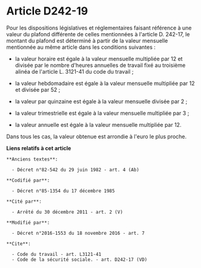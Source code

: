 # Article D242-19

Pour les dispositions législatives et réglementaires faisant référence à une valeur du plafond différente de celles
mentionnées à l'article D. 242-17, le montant du plafond est déterminé à partir de la valeur mensuelle mentionnée au même
article dans les conditions suivantes :

- la valeur horaire est égale à la valeur mensuelle multipliée par 12 et divisée par le nombre d'heures annuelles de travail
fixé au troisième alinéa de l'article L. 3121-41 du code du travail ;

- la valeur hebdomadaire est égale à la valeur mensuelle multipliée par 12 et divisée par 52 ;

- la valeur par quinzaine est égale à la valeur mensuelle divisée par 2 ;

- la valeur trimestrielle est égale à la valeur mensuelle multipliée par 3 ;

- la valeur annuelle est égale à la valeur mensuelle multipliée par 12. 

Dans tous les cas, la valeur obtenue est arrondie à l'euro le plus proche.

**Liens relatifs à cet article**

	**Anciens textes**:

	  - Décret n°82-542 du 29 juin 1982 - art. 4 (Ab)

	**Codifié par**:

	  - Décret n°85-1354 du 17 décembre 1985

	**Cité par**:

	  - Arrêté du 30 décembre 2011 - art. 2 (V)

	**Modifié par**:

	  - Décret n°2016-1553 du 18 novembre 2016 - art. 7

	**Cite**:

	  - Code du travail - art. L3121-41
	  - Code de la sécurité sociale. - art. D242-17 (VD)

